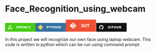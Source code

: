 # Face_Recognition_using_webcam
<img src="Images/opencv.svg" width="100"><img src="Images/python_logo.svg" width="100"><img src="Images/git_logo.svg" width="100" height="40"><img src="Images/github_logo.svg" width="100">

In this project we will recognize our own face using laptop webcam. This code is written in python which can be run using command prompt.
